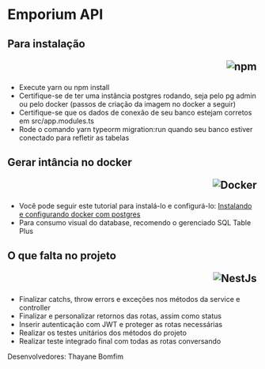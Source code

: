 # Emporium API

<h2>Para instalação <p align="right"><img alt="npm" src="https://img.shields.io/badge/-NPM-CB3837?style=flat-square&logo=npm&logoColor=white" /></p></h2>

- Execute yarn ou npm install
- Certifique-se de ter uma instância postgres rodando, seja pelo pg admin ou pelo docker (passos de criação da imagem no docker a seguir)
- Certifique-se que os dados de conexão de seu banco estejam corretos em src/app.modules.ts
- Rode o comando yarn typeorm migration:run quando seu banco estiver conectado para refletir as tabelas

<h2>Gerar intância no docker <p align="right"><img alt="Docker" src="https://img.shields.io/badge/-Docker-46a2f1?style=flat-square&logo=docker&logoColor=white" /></p></h2>

-  Você pode seguir este tutorial para instalá-lo e configurá-lo: [Instalando e configurando docker com postgres](https://docs.google.com/document/d/17_IfLPRJUvhAKDF__8gc729dWeQ3AaD-QHiLoYLzHtQ/edit)
- Para consumo visual do database, recomendo o gerenciado SQL Table Plus

<h2>O que falta no projeto <p align="right"><img alt="NestJs" src="https://img.shields.io/badge/-NestJs-ea2845?style=flat-square&logo=nestjs&logoColor=white" /></p></h2>

- Finalizar catchs, throw errors e exceções nos métodos da service e controller
- Finalizar e personalizar retornos das rotas, assim como status
- Inserir autenticação com JWT e proteger as rotas necessárias
- Realizar os testes unitários dos métodos do projeto
- Realizar teste integrado final com todas as rotas conversando

Desenvolvedores: Thayane Bomfim
